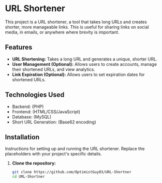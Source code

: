 # URL Shortener

This project is a URL shortener, a tool that takes long URLs and creates shorter, more manageable links.  This is useful for sharing links on social media, in emails, or anywhere where brevity is important.

## Features

* **URL Shortening:** Takes a long URL and generates a unique, shorter URL.
* **User Management (Optional):** Allows users to create accounts, manage their shortened URLs, and view analytics.
* **Link Expiration (Optional):** Allows users to set expiration dates for shortened URLs.

## Technologies Used

* Backend:  (PHP)
* Frontend:  (HTML/CSS/JavaScript)
* Database:  (MySQL)
* Short URL Generation: (Base62 encoding)

## Installation

Instructions for setting up and running the URL shortener.  Replace the placeholders with your project's specific details.

1.  **Clone the repository:**

    ```bash
    git clone https://github.com/OptimistGuy03/URL-Shortner
    cd URL-Shortner
